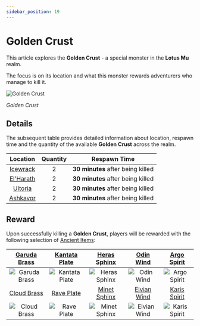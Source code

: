 ```yaml
---
sidebar_position: 19
---
```


# Golden Crust

This article explores the **Golden Crust** - a special monster in the **Lotus Mu** realm.

The focus is on its location and what this monster rewards adventurers who manage to kill it.

![Golden Crust](/img/monsters/special/golden/golden-crust.jpg)

_Golden Crust_

## Details

The subsequent table provides detailed information about location, respawn time and the quantity of the available **Golden Crust** across the realm.

|           Location           | Quantity |           Respawn Time            |
| :--------------------------: | :------: | :-------------------------------: |
|  [Icewrack](/maps/icewrack)  |    2     | **30 minutes** after being killed |
| [El'Harath](/maps/el-harath) |    2     | **30 minutes** after being killed |
|   [Ultoria](/maps/ultoria)   |    2     | **30 minutes** after being killed |
|  [Ashkavor](/maps/ashkavor)  |    2     | **30 minutes** after being killed |

## Reward

Upon successfully killing a **Golden Crust**, players will be rewarded with the following selection of [Ancient Items](/items/ancient-items):

| [Garuda Brass](/items/ancient-items/#ancient-sets) | [Kantata Plate](/items/ancient-items/#ancient-sets) | [Heras Sphinx](/items/ancient-items/#ancient-sets) |  [Odin Wind](/items/ancient-items/#ancient-sets)  | [Argo Spirit](/items/ancient-items/#ancient-sets)  |
| :------------------------------------------------: | :-------------------------------------------------: | :------------------------------------------------: | :-----------------------------------------------: | :------------------------------------------------: |
|  ![Garuda Brass](/img/items/armors/dk/brass.png)   |  ![Kantata Plate](/img/items/armors/dk/plate.png)   |  ![Heras Sphinx](/img/items/armors/dw/sphinx.png)  |    ![Odin Wind](/img/items/armors/fe/wind.png)    |  ![Argo Spirit](/img/items/armors/fe/spirit.png)   |
| [Cloud Brass](/items/ancient-items/#ancient-sets)  |  [Rave Plate](/items/ancient-items/#ancient-sets)   | [Minet Sphinx](/items/ancient-items/#ancient-sets) | [Elvian Wind](/items/ancient-items/#ancient-sets) | [Karis Spirit](/items/ancient-items/#ancient-sets) |
|   ![Cloud Brass](/img/items/armors/dk/brass.png)   |    ![Rave Plate](/img/items/armors/dk/plate.png)    |  ![Minet Sphinx](/img/items/armors/dw/sphinx.png)  |   ![Elvian Wind](/img/items/armors/fe/wind.png)   |  ![Karis Spirit](/img/items/armors/fe/spirit.png)  |
